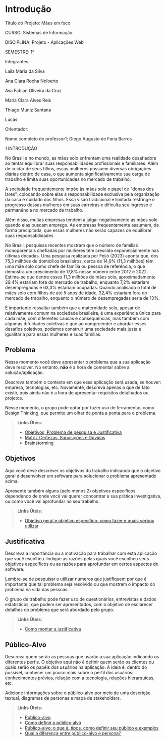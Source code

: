 # Introdução

Titulo do Projeto: Mães em foco 

CURSO: Sistemas de Informação  

DISCIPLINA: Projeto - Aplicações Web 

SEMESTRE: 1º 

Integrantes: 

Laila Maria da Silva 

Ana Clara Rocha Nolberto 

Ava Fabian Oliveira da Cruz 

Maria Clara Alves Reis 

Thiago Muniz Santana 

Lucas  

 

Orientador: 

Nome completo do professor1; Diego Augusto de Faria Barros 

 

 1 INTRODUÇÃO 

No Brasil e no mundo, as mães solo enfrentam uma realidade desafiadora ao tentar equilibrar suas responsabilidades profissionais e familiares. Além de cuidar de seus filhos, essas mulheres possuem diversas obrigações diárias dentro de casa, o que aumenta significativamente sua carga de trabalho e limita suas oportunidades no mercado de trabalho. 

A sociedade frequentemente impõe às mães solo o papel de "donas dos lares", colocando sobre elas a responsabilidade exclusiva pela organização da casa e cuidado dos filhos. Essa visão tradicional e limitada restringe o progresso dessas mulheres em suas carreiras e dificulta seu ingresso e permanência no mercado de trabalho. 

Além disso, muitas empresas tendem a julgar negativamente as mães solo quando elas buscam emprego. As empresas frequentemente assumem, de forma precipitada, que essas mulheres não serão capazes de equilibrar suas responsabilidades

No Brasil, pesquisas recentes mostram que o número de famílias monoparentais chefiadas por mulheres têm crescido exponelcialmente nas últimas decadas. Uma pesquisa realizada por Feijó (2023) aponta que, dos 75,3 milhões de domicílios brasileiros, cerca de 14,9%  (11,3 milhões) têm uma mãe solo como chefe de família ou pessoa de referência, o que demostra um crescimento de 17,8% nesse número entre 2012 e 2022. Estima-se que dentre esses 11,3 milhões de mães solo, aproximadamente 29.4% estariam fora do mercado de trabalho, enquanto 7,2% estariam desempregadas e 63,3% estariam ocupadas. Quando analisado o total de mães solo com filhos de até 5 anos de idade, 32,4% estariam fora do mercado de trabalho, enquanto o número de desempregadas seria de 10%. 

É importante ressaltar também que a maternidade solo, apesar de relativamente comum na sociedade brasileira, é uma experiência única para cada mãe, com diferentes causas e consequências, mas também com algumas difuldades coletivas e que ao compreender e abordar esses desafios coletivos, podemos construir uma sociedade mais justa e igualitária para essas mulheres e suas familias. 

## Problema

Nesse momento você deve apresentar o problema que a sua aplicação deve resolver. No entanto, **não** é a hora de comentar sobre a solução/aplicação.

Descreva também o contexto em que essa aplicação será usada, se  houver: empresa, tecnologias, etc. Novamente, descreva apenas o que de fato existir, pois ainda não é a hora de apresentar requisitos detalhados ou projetos.

Nesse momento, o grupo pode optar por fazer uso  de ferramentas como Design Thinking, que permite um olhar de ponta a ponta para o problema.

> **Links Úteis**:
> - [Objetivos, Problema de pesquisa e Justificativa](https://medium.com/@versioparole/objetivos-problema-de-pesquisa-e-justificativa-c98c8233b9c3)
> - [Matriz Certezas, Suposições e Dúvidas](https://medium.com/educa%C3%A7%C3%A3o-fora-da-caixa/matriz-certezas-suposi%C3%A7%C3%B5es-e-d%C3%BAvidas-fa2263633655)
> - [Brainstorming](https://www.euax.com.br/2018/09/brainstorming/)

## Objetivos

Aqui você deve descrever os objetivos do trabalho indicando que o objetivo geral é desenvolver um software para solucionar o problema apresentado acima. 

Apresente também alguns (pelo menos 2) objetivos específicos dependendo de onde você vai querer concentrar a sua prática investigativa, ou como você vai aprofundar no seu trabalho.
 
> **Links Úteis**:
> - [Objetivo geral e objetivo específico: como fazer e quais verbos utilizar](https://blog.mettzer.com/diferenca-entre-objetivo-geral-e-objetivo-especifico/)

## Justificativa

Descreva a importância ou a motivação para trabalhar com esta aplicação que você escolheu. Indique as razões pelas quais você escolheu seus objetivos específicos ou as razões para aprofundar em certos aspectos do software.

Lembre-se de pesquisar e utilizar números que justifiquem por que é importante que tal problema seja resolvido ou que mostrem o impacto do problema na vida das pessoas.

O grupo de trabalho pode fazer uso de questionários, entrevistas e dados estatísticos, que podem ser apresentados, com o objetivo de esclarecer detalhes do problema que será abordado pelo grupo.

> **Links Úteis**:
> - [Como montar a justificativa](https://guiadamonografia.com.br/como-montar-justificativa-do-tcc/)

## Público-Alvo

Descreva quem serão as pessoas que usarão a sua aplicação indicando os diferentes perfis. O objetivo aqui não é definir quem serão os clientes ou quais serão os papéis dos usuários na aplicação. A ideia é, dentro do possível, conhecer um pouco mais sobre o perfil dos usuários: conhecimentos prévios, relação com a tecnologia, relações hierárquicas, etc.

Adicione informações sobre o público-alvo por meio de uma descrição textual, diagramas de personas e mapa de stakeholders.

> **Links Úteis**:
> - [Público-alvo](https://blog.hotmart.com/pt-br/publico-alvo/)
> - [Como definir o público alvo](https://exame.com/pme/5-dicas-essenciais-para-definir-o-publico-alvo-do-seu-negocio/)
> - [Público-alvo: o que é, tipos, como definir seu público e exemplos](https://klickpages.com.br/blog/publico-alvo-o-que-e/)
> - [Qual a diferença entre público-alvo e persona?](https://rockcontent.com/blog/diferenca-publico-alvo-e-persona/)
